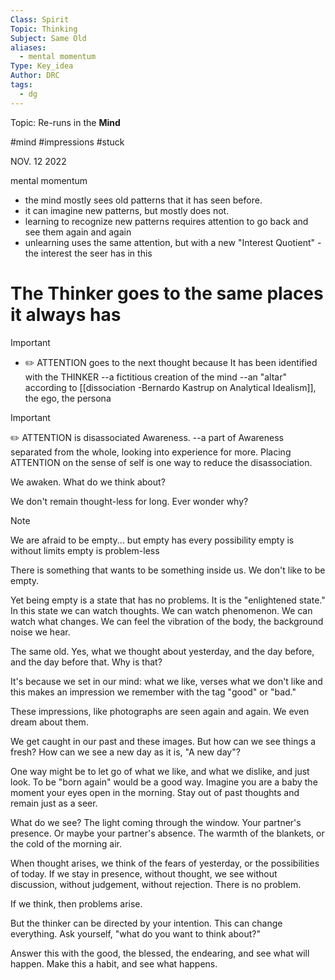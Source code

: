 ```yaml
---
Class: Spirit
Topic: Thinking
Subject: Same Old
aliases:
  - mental momentum
Type: Key_idea
Author: DRC
tags:
  - dg
---
```


Topic: Re-runs in the **Mind**

#mind 
#impressions
#stuck


NOV. 12 2022

mental momentum

- the mind mostly sees old patterns that it has seen before. 
- it can imagine new patterns, but mostly does not.
- learning to recognize new patterns requires attention to go back and see them again and again
- unlearning uses the same attention, but with a new "Interest Quotient" -the interest the seer has in this


# The Thinker goes to the same places it always has


> [!important]
> 
> - ✏️ ATTENTION goes to the next thought because It has been identified with the THINKER --a fictitious creation of the mind --an "altar" according to  [[dissociation -Bernardo Kastrup on Analytical Idealism]], the ego, the persona



> [!important]
> 
> ✏️ ATTENTION is disassociated Awareness. --a part of Awareness separated from the whole, looking into experience for more. Placing ATTENTION on the sense of self is one way to reduce the disassociation.

We awaken. What do we think about?


We don't remain thought-less for long. Ever wonder why? 

> [!NOTE]
> We are afraid to be empty...
> but empty has every possibility
> empty is without limits
> empty is problem-less


There is something that wants to be something inside us. We don't like to be empty. 

Yet being empty is a state that has no problems. It is the "enlightened state." In this state we can watch thoughts. We can watch phenomenon. We can watch what changes. We can feel the vibration of the body, the background noise we hear. 

The same old. Yes, what we thought about yesterday, and the day before, and the day before that. Why is that?

It's because we set in our mind: what we like, verses what we don't like and this makes an impression we remember with the tag "good" or "bad."

These impressions, like photographs are seen again and again. We even dream about them.

We get caught in our past and these images. But how can we see things a fresh? How can we see a new day as it is, "A new day"? 

One way might be to let go of what we like, and what we dislike, and just look. To be "born again" would be a good way. Imagine you are a baby the moment your eyes open in the morning.  Stay out of past thoughts and remain just as a seer.

What do we see? The light coming through the window. Your partner's presence. Or maybe your partner's absence. The warmth of the blankets, or the cold of the morning air. 

When thought arises, we think of the fears of yesterday, or the possibilities of today. If we stay in presence, without thought, we see without discussion, without judgement, without rejection. There is no problem.

If we think, then problems arise. 

But the thinker can be directed by your intention. This can change everything. Ask yourself, "what do you want to think about?"

Answer this with the good, the blessed, the endearing, and see what will happen. Make this a habit, and see what happens.









